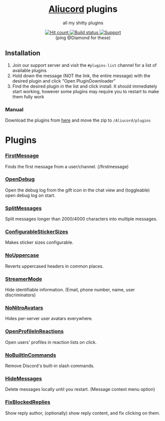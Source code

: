 <div align="center">
  <h1><a href="https://github.com/Aliucord/Aliucord">Aliucord</a> plugins</h1>
  <p>all my shitty plugins</p>
  <a href="https://hits.dwyl.com/DiamondMiner88/aliucord-plugins">
    <img src="https://hits.dwyl.com/DiamondMiner88/aliucord-plugins.svg" alt="Hit count"/>
  </a>
  <a href="https://github.com/DiamondMiner88/aliucord-plugins/tree/builds">
    <img src="https://img.shields.io/github/workflow/status/DiamondMiner88/aliucord-plugins/Build?label=Plugins%20Build&logo=githubactions&logoColor=white&style=flat-square" alt="Build status"/>
  </a>
  <a href="https://discord.gg/EsNDvBaHVU">
    <img alt="Support" src="https://img.shields.io/discord/811255666990907402?color=%2300C853&label=Support%20Server&logo=discord&logoColor=%2300C853&style=flat-square"/>
  </a>
  <br/>
  (ping @Diamond for these)
</div>

## Installation
1. Join our support server and visit the `#plugins-list` channel for a list of available plugins
2. Hold down the message (NOT the link, the entire message) with the desired plugin and click "Open PluginDownloader"
3. Find the desired plugin in the list and click install. It should immediately start working, however some plugins may require you to restart to make them fully work

### Manual
Download the plugins from [here](https://github.com/DiamondMiner88/aliucord-plugins/tree/builds) and move the zip to `/Aliucord/plugins`

# Plugins

### [FirstMessage](https://github.com/DiamondMiner88/aliucord-plugins/raw/builds/FirstMessage.zip)
Finds the first message from a user/channel. (/firstmessage)

### [OpenDebug](https://github.com/DiamondMiner88/aliucord-plugins/raw/builds/OpenDebug.zip)
Open the debug log from the gift icon in the chat view and (toggleable) open debug log on start.

### [SplitMessages](https://github.com/DiamondMiner88/aliucord-plugins/raw/builds/SplitMessages.zip)
Split messages longer than 2000/4000 characters into multiple messages.

### [ConfigurableStickerSizes](https://github.com/DiamondMiner88/aliucord-plugins/raw/builds/ConfigurableStickerSizes.zip)
Makes sticker sizes configurable.

### [NoUppercase](https://github.com/DiamondMiner88/aliucord-plugins/raw/builds/NoUppercase.zip)
Reverts uppercased headers in common places.

### [StreamerMode](https://github.com/DiamondMiner88/aliucord-plugins/raw/builds/StreamerMode.zip)
Hide identifiable information. (Email, phone number, name, user discriminators)

### [NoNitroAvatars](https://github.com/DiamondMiner88/aliucord-plugins/raw/builds/NoNitroAvatars.zip)
Hides per-server user avatars everywhere.

### [OpenProfileInReactions](https://github.com/DiamondMiner88/aliucord-plugins/raw/builds/OpenProfileInReactions.zip)
Open users' profiles in reaction lists on click.

### [NoBuiltInCommands](https://github.com/DiamondMiner88/aliucord-plugins/raw/builds/NoBuiltInCommands.zip)
Remove Discord's built-in slash commands.

### [HideMessages](https://github.com/DiamondMiner88/aliucord-plugins/raw/builds/HideMessages.zip)
Delete messages locally until you restart. (Message context menu option)

### [FixBlockedReplies](https://github.com/DiamondMiner88/aliucord-plugins/raw/builds/FixBlockedReplies.zip)
Show reply author, (optionally) show reply content, and fix clicking on them.
